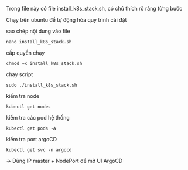 Trong file này có file install_k8s_stack.sh, có chú thích rõ ràng từng bước

Chạy trên ubuntu để tự động hóa quy trình cài đặt

sao chép nội dung vào file

```
nano install_k8s_stack.sh
```

cấp quyền chạy

```
chmod +x install_k8s_stack.sh
```

chạy script

```
sudo ./install_k8s_stack.sh
```

kiểm tra node

```
kubectl get nodes
```

kiểm tra các pod hệ thống

```
kubectl get pods -A
```

kiểm tra port argoCD

```
kubectl get svc -n argocd
```

→ Dùng IP master + NodePort để mở UI ArgoCD
